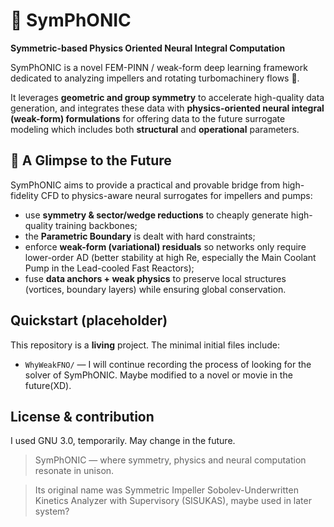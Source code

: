 # 🎵 SymPhONIC
**Symmetric-based Physics Oriented Neural Integral Computation**

SymPhONIC is a novel FEM-PINN / weak-form deep learning framework dedicated to analyzing impellers and rotating turbomachinery flows 🚁.

It leverages **geometric and group symmetry** to accelerate high-quality data generation, and integrates these data with **physics-oriented neural integral (weak-form) formulations** for offering data to the future surrogate modeling which includes both **structural** and **operational** parameters.

## 🔭 A Glimpse to the Future
SymPhONIC aims to provide a practical and provable bridge from high-fidelity CFD to physics-aware neural surrogates for impellers and pumps:  
- use **symmetry & sector/wedge reductions** to cheaply generate high-quality training backbones;
- the **Parametric Boundary** is dealt with hard constraints;
- enforce **weak-form (variational) residuals** so networks only require lower-order AD (better stability at high Re, especially the Main Coolant Pump in the Lead-cooled Fast Reactors);  
- fuse **data anchors + weak physics** to preserve local structures (vortices, boundary layers) while ensuring global conservation.

## Quickstart (placeholder)
This repository is a **living** project. The minimal initial files include:
- `WhyWeakFNO/` — I will continue recording the process of looking for the solver of SymPhONIC. Maybe modified to a novel or movie in the future(XD).

## License & contribution
I used GNU 3.0, temporarily. May change in the future.

> SymPhONIC — where symmetry, physics and neural computation resonate in unison.

> Its original name was Symmetric Impeller Sobolev-Underwritten Kinetics Analyzer with Supervisory (SISUKAS), maybe used in later system?
